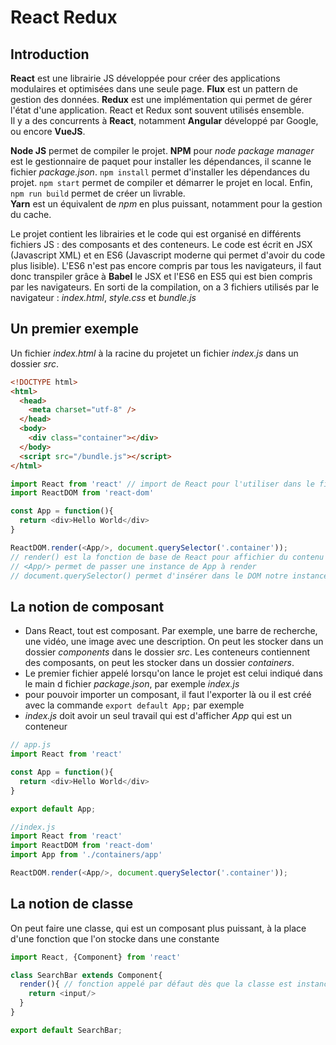 # React Redux

## Introduction

**React** est une librairie JS développée pour créer des applications modulaires et optimisées dans une seule page. **Flux** est un pattern de gestion des données. **Redux** est une implémentation qui permet de gérer l'état d'une application. React et Redux sont souvent utilisés ensemble.  
Il y a des concurrents à **React**, notamment **Angular** développé par Google, ou encore **VueJS**.

**Node JS** permet de compiler le projet. **NPM** pour *node package manager* est le gestionnaire de paquet pour installer les dépendances, il scanne le fichier *package.json*. `npm install` permet d'installer les dépendances du projet. `npm start` permet de compiler et démarrer le projet en local. Enfin, `npm run build` permet de créer un livrable.  
**Yarn** est un équivalent de *npm* en plus puissant, notamment pour la gestion du cache.

Le projet contient les librairies et le code qui est organisé en différents fichiers JS : des composants et des conteneurs. Le code est écrit en JSX (Javascript XML) et en ES6 (Javascript moderne qui permet d'avoir du code plus lisible). L'ES6 n'est pas encore compris par tous les navigateurs, il faut donc transpiler grâce à **Babel** le JSX et l'ES6 en ES5 qui est bien compris par les navigateurs. En sorti de la compilation, on a 3 fichiers utilisés par le navigateur : *index.html*, *style.css* et *bundle.js*


## Un premier exemple

Un fichier *index.html* à la racine du projetet un fichier *index.js* dans un dossier *src*.
```html
<!DOCTYPE html>
<html>
  <head>
    <meta charset="utf-8" />
  </head>
  <body>
    <div class="container"></div>
  </body>
  <script src="/bundle.js"></script>
</html>
```

```js
import React from 'react' // import de React pour l'utiliser dans le fichier
import ReactDOM from 'react-dom'

const App = function(){
  return <div>Hello World</div>
}

ReactDOM.render(<App/>, document.querySelector('.container'));
// render() est la fonction de base de React pour affichier du contenu à l'écran
// <App/> permet de passer une instance de App à render
// document.querySelector() permet d'insérer dans le DOM notre instance de App
```


## La notion de composant
- Dans React, tout est composant. Par exemple, une barre de recherche, une vidéo, une image avec une description. On peut les stocker dans un dossier *components* dans le dossier *src*. Les conteneurs contiennent des composants, on peut les stocker dans un dossier *containers*.
- Le premier fichier appelé lorsqu'on lance le projet est celui indiqué dans le main d fichier *package.json*, par exemple *index.js*
- pour pouvoir importer un composant, il faut l'exporter là ou il est créé avec la commande `export default App;` par exemple
- *index.js* doit avoir un seul travail qui est d'afficher *App* qui est un conteneur

```js
// app.js
import React from 'react'

const App = function(){
  return <div>Hello World</div>
}

export default App;

//index.js
import React from 'react'
import ReactDOM from 'react-dom'
import App from './containers/app'

ReactDOM.render(<App/>, document.querySelector('.container'));
```

## La notion de classe

On peut faire une classe, qui est un composant plus puissant, à la place d'une fonction que l'on stocke dans une constante
```js
import React, {Component} from 'react'

class SearchBar extends Component{
  render(){ // fonction appelé par défaut dès que la classe est instanciée
    return <input/>
  }
}

export default SearchBar;
```
